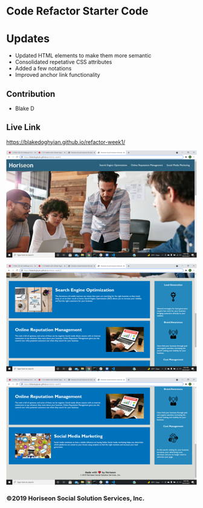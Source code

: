 # Code Refactor Starter Code

# Updates

* Updated HTML elements to make them more semantic
* Consolidated repetative CSS attributes
* Added a few notations 
* Improved anchor link functionality

## Contribution
* Blake D
## Live Link
https://blakedoghyian.github.io/refactor-week1/

![Screenshot](assets\images\horiseon-s1.png)

![Screenshot](assets\images\horiseon-s2.png)

![Screenshot](assets\images\horiseon-s3.png)


### ©️2019 Horiseon Social Solution Services, Inc.

